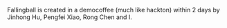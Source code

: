 Fallingball is created in a democoffee (much like hackton) within 2 days by Jinhong Hu, Pengfei Xiao, Rong Chen and I.
